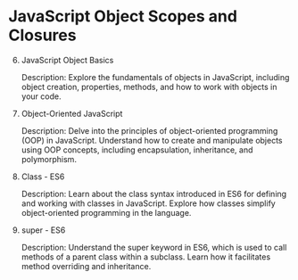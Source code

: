 # JavaScript Object Scopes and Closures
6. JavaScript Object Basics

    Description: Explore the fundamentals of objects in JavaScript, including object creation, properties, methods, and how to work with objects in your code.

7. Object-Oriented JavaScript

    Description: Delve into the principles of object-oriented programming (OOP) in JavaScript. Understand how to create and manipulate objects using OOP concepts, including encapsulation, inheritance, and polymorphism.

8. Class - ES6

    Description: Learn about the class syntax introduced in ES6 for defining and working with classes in JavaScript. Explore how classes simplify object-oriented programming in the language.

9. super - ES6

    Description: Understand the super keyword in ES6, which is used to call methods of a parent class within a subclass. Learn how it facilitates method overriding and inheritance.
